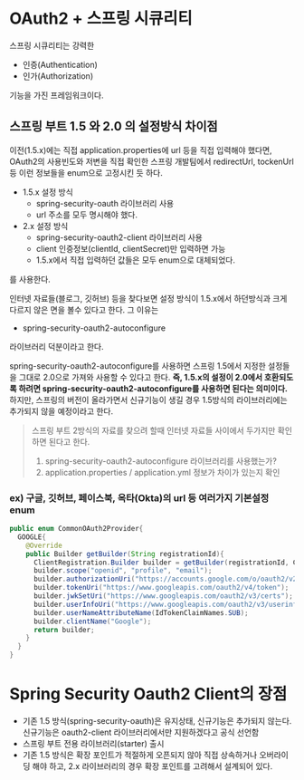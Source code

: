 # OAuth2 + 스프링 시큐리티

스프링 시큐리티는 강력한

- 인증(Authentication)
- 인가(Authorization)

기능을 가진 프레임워크이다.  



## 스프링 부트 1.5 와 2.0 의 설정방식 차이점

이전(1.5.x)에는 직접 application.properties에 url 등을 직접 입력해야 했다면, OAuth2의 사용빈도와 저변을 직접 확인한 스프링 개발팀에서 redirectUrl, tockenUrl 등 이런 정보들을 enum으로 고정시킨 듯 하다.  

- 1.5.x 설정 방식
  - spring-security-oauth 라이브러리 사용
  - url 주소를 모두 명시해야 했다. 
- 2.x 설정 방식
  - spring-security-oauth2-client 라이브러리 사용
  - client 인증정보(clientId, clientSecret)만 입력하면 가능
  - 1.5.x에서 직접 입력하던 값들은 모두 enum으로 대체되었다.

를 사용한다.



인터넷 자료들(블로그, 깃허브) 등을 찾다보면 설정 방식이 1.5.x에서 하던방식과 크게 다르지 않은 면을 볼수 있다고 한다. 그 이유는

- spring-security-oauth2-autoconfigure 

라이브러리 덕분이라고 한다.

spring-security-oauth2-autoconfigure를 사용하면 스프링 1.5에서 지정한 설정들을 그대로 2.0으로 가져와 사용할 수 있다고 한다. **즉, 1.5.x의 설정이 2.0에서 호환되도록 하려면 spring-security-oauth2-autoconfigure를 사용하면 된다는 의미이다.** 하지만, 스프링의 버전이 올라가면서 신규기능이 생길 경우 1.5방식의 라이브러리에는 추가되지 않을 예정이라고 한다.



> 스프링 부트 2방식의 자료를 찾으려 할때 인터넷 자료들 사이에서 두가지만 확인하면 된다고 한다.
>
> 1. spring-security-oauth2-autoconfigure 라이브러리를 사용했는가?
> 2. application.properties / application.yml 정보가 차이가 있는지 확인



### ex) 구글, 깃허브, 페이스북, 옥타(Okta)의 url 등 여러가지 기본설정 enum

```java
public enum CommonOAuth2Provider{
  GOOGLE{
    @Override
    public Builder getBuilder(String registrationId){
      ClientRegistration.Builder builder = getBuilder(registrationId, ClientAuthenticationMethod.BASIC, DEFAULT_REDIRECT_URL);
      builder.scope("openid", "profile", "email");
      builder.authorizationUri("https://accounts.google.com/o/oauth2/v2/auth");
      builder.tokenUri("https://www.googleapis.com/oauth2/v4/token");
      builder.jwkSetUri("https://www.googleapis.com/oauth2/v3/certs");
      builder.userInfoUri("https://www.googleapis.com/oauth2/v3/userinfo");
      builder.userNameAttributeName(IdTokenClaimNames.SUB);
      builder.clientName("Google");
      return builder;
    }
  }
}
```





# Spring Security Oauth2 Client의 장점

- 기존 1.5 방식(spring-security-oauth)은 유지상태, 신규기능은 추가되지 않는다. 신규기능은 oauth2-client 라이브러리에서만 지원하겠다고 공식 선언함
- 스프링 부트 전용 라이브러리(starter) 출시
- 기존 1.5 방식은 확장 포인트가 적절하게 오픈되지 않아 직접 상속하거나 오버라이딩 해야 하고, 2.x 라이브러리의 경우 확장 포인트를 고려해서 설계되어 있다.





